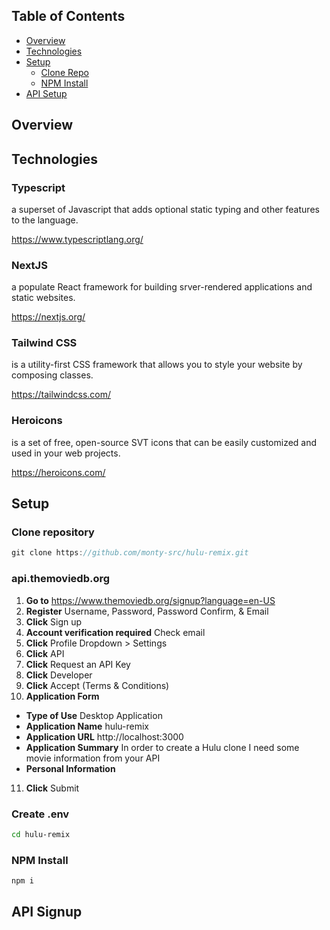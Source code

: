 ## Table of Contents

- [Overview](#overview)
- [Technologies](#technologies)
- [Setup](#setup)
  - [Clone Repo](#clone)
  - [NPM Install](#npm-install)
- [API Setup](#api-signup)

## Overview

## Technologies

### Typescript

a superset of Javascript that adds optional static typing and other features to the language.

https://www.typescriptlang.org/

### NextJS

a populate React framework for building srver-rendered applications and static websites.

https://nextjs.org/

### Tailwind CSS 

is a utility-first CSS framework that allows you to style your website by composing classes.

https://tailwindcss.com/

### Heroicons

is a set of free, open-source SVT icons that can be easily customized and used in your web projects.

https://heroicons.com/

## Setup

### Clone repository

```js
git clone https://github.com/monty-src/hulu-remix.git
```

### api.themoviedb.org

1. **Go to** https://www.themoviedb.org/signup?language=en-US
2. **Register** Username, Password, Password Confirm, & Email
3. **Click** Sign up
4. **Account verification required** Check email
5. **Click** Profile Dropdown > Settings
6. **Click** API
7. **Click** Request an API Key
8. **Click** Developer
9. **Click** Accept (Terms & Conditions)
10. **Application Form**
  - **Type of Use** Desktop Application
  - **Application Name** hulu-remix
  - **Application URL** http://localhost:3000
  - **Application Summary** In order to create a Hulu clone I need some movie information from your API
  - **Personal Information**
11. **Click** Submit

### Create .env

```bash
cd hulu-remix
```

### NPM Install

```js
npm i
```

## API Signup